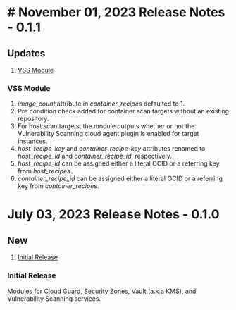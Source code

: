 # # November 01, 2023 Release Notes - 0.1.1

## Updates
1. [VSS Module](#0-1-1-vss-updates)

### <a name="0-1-1-vss-updates">VSS Module</a>
1. *image_count* attribute in *container_recipes* defaulted to 1.
2. Pre condition check added for container scan targets without an existing repository.
3. For host scan targets, the module outputs whether or not the Vulnerability Scanning cloud agent plugin is enabled for target instances.
4. *host_recipe_key* and *container_recipe_key* attributes renamed to *host_recipe_id* and *container_recipe_id*, respectively.
5. *host_recipe_id* can be assigned either a literal OCID or a referring key from *host_recipes*.
6. *container_recipe_id* can be assigned either a literal OCID or a referring key from *container_recipes*.

# July 03, 2023 Release Notes - 0.1.0

## New
1. [Initial Release](#0-1-0-initial)

### <a name="0-1-0-initial">Initial Release</a>
Modules for Cloud Guard, Security Zones, Vault (a.k.a KMS), and Vulnerability Scanning services.